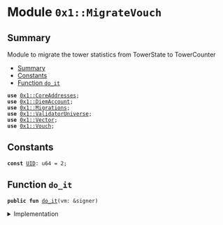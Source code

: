 
<a name="0x1_MigrateVouch"></a>

# Module `0x1::MigrateVouch`


<a name="@Summary_0"></a>

## Summary

Module to migrate the tower statistics from TowerState to TowerCounter


-  [Summary](#@Summary_0)
-  [Constants](#@Constants_1)
-  [Function `do_it`](#0x1_MigrateVouch_do_it)


<pre><code><b>use</b> <a href="CoreAddresses.md#0x1_CoreAddresses">0x1::CoreAddresses</a>;
<b>use</b> <a href="DiemAccount.md#0x1_DiemAccount">0x1::DiemAccount</a>;
<b>use</b> <a href="Migrations.md#0x1_Migrations">0x1::Migrations</a>;
<b>use</b> <a href="ValidatorUniverse.md#0x1_ValidatorUniverse">0x1::ValidatorUniverse</a>;
<b>use</b> <a href="../../../../../../move-stdlib/docs/Vector.md#0x1_Vector">0x1::Vector</a>;
<b>use</b> <a href="Vouch.md#0x1_Vouch">0x1::Vouch</a>;
</code></pre>



<a name="@Constants_1"></a>

## Constants


<a name="0x1_MigrateVouch_UID"></a>



<pre><code><b>const</b> <a href="Migrations.md#0x1_MigrateVouch_UID">UID</a>: u64 = 2;
</code></pre>



<a name="0x1_MigrateVouch_do_it"></a>

## Function `do_it`



<pre><code><b>public</b> <b>fun</b> <a href="Migrations.md#0x1_MigrateVouch_do_it">do_it</a>(vm: &signer)
</code></pre>



<details>
<summary>Implementation</summary>


<pre><code><b>public</b> <b>fun</b> <a href="Migrations.md#0x1_MigrateVouch_do_it">do_it</a>(vm: &signer) {
  <a href="CoreAddresses.md#0x1_CoreAddresses_assert_diem_root">CoreAddresses::assert_diem_root</a>(vm);
  <b>if</b> (!<a href="Migrations.md#0x1_Migrations_has_run">Migrations::has_run</a>(<a href="Migrations.md#0x1_MigrateVouch_UID">UID</a>)) {
    <b>let</b> enabled_accounts = <a href="ValidatorUniverse.md#0x1_ValidatorUniverse_get_eligible_validators">ValidatorUniverse::get_eligible_validators</a>(vm);
    <b>let</b> i = 0;
    <b>let</b> len = <a href="../../../../../../move-stdlib/docs/Vector.md#0x1_Vector_length">Vector::length</a>&lt;address&gt;(&enabled_accounts);
    <b>while</b> (i &lt; len) {
      <b>let</b> addr = <a href="../../../../../../move-stdlib/docs/Vector.md#0x1_Vector_borrow">Vector::borrow</a>(&enabled_accounts, i);
      <b>let</b> account_sig = <a href="DiemAccount.md#0x1_DiemAccount_scary_wtf_create_signer">DiemAccount::scary_wtf_create_signer</a>(vm, *addr);
      <a href="Vouch.md#0x1_Vouch_init">Vouch::init</a>(&account_sig);
      i = i + 1;
    };


    <a href="Migrations.md#0x1_Migrations_push">Migrations::push</a>(vm, <a href="Migrations.md#0x1_MigrateVouch_UID">UID</a>, b"<a href="Migrations.md#0x1_MigrateVouch">MigrateVouch</a>");
  };
}
</code></pre>



</details>


[//]: # ("File containing references which can be used from documentation")
[ACCESS_CONTROL]: https://github.com/diem/dip/blob/main/dips/dip-2.md
[ROLE]: https://github.com/diem/dip/blob/main/dips/dip-2.md#roles
[PERMISSION]: https://github.com/diem/dip/blob/main/dips/dip-2.md#permissions
